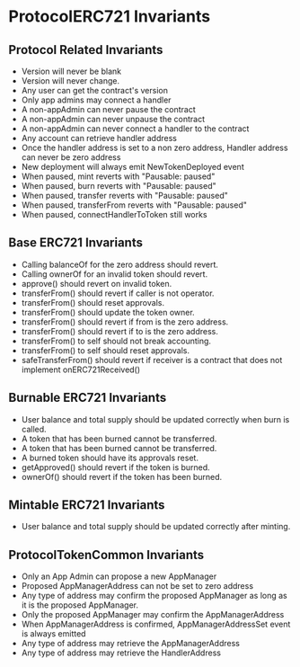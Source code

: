 # ProtocolERC721 Invariants

## Protocol Related Invariants

- Version will never be blank
- Version will never change.
- Any user can get the contract's version
- Only app admins may connect a handler
- A non-appAdmin can never pause the contract
- A non-appAdmin can never unpause the contract
- A non-appAdmin can never connect a handler to the contract
- Any account can retrieve handler address
- Once the handler address is set to a non zero address, Handler address can never be zero address
- New deployment will always emit NewTokenDeployed event
- When paused, mint reverts with "Pausable: paused"
- When paused, burn reverts with "Pausable: paused"
- When paused, transfer reverts with "Pausable: paused"
- When paused, transferFrom reverts with "Pausable: paused"
- When paused, connectHandlerToToken still works

## Base ERC721 Invariants
- Calling balanceOf for the zero address should revert.
- Calling ownerOf for an invalid token should revert.
- approve() should revert on invalid token.
- transferFrom() should revert if caller is not operator.
- transferFrom() should reset approvals.
- transferFrom() should update the token owner.
- transferFrom() should revert if from is the zero address.
- transferFrom() should revert if to is the zero address.
- transferFrom() to self should not break accounting.
- transferFrom() to self should reset approvals.
- safeTransferFrom() should revert if receiver is a contract that does not implement onERC721Received()
  

## Burnable ERC721 Invariants
- User balance and total supply should be updated correctly when burn is called.
- A token that has been burned cannot be transferred.
- A token that has been burned cannot be transferred.
- A burned token should have its approvals reset.
- getApproved() should revert if the token is burned.
- ownerOf() should revert if the token has been burned.

## Mintable ERC721 Invariants
- User balance and total supply should be updated correctly after minting.

## ProtocolTokenCommon Invariants

- Only an App Admin can propose a new AppManager
- Proposed AppManagerAddress can not be set to zero address
- Any type of address may confirm the proposed AppManager as long as it is the proposed AppManager.
- Only the proposed AppManager may confirm the AppManagerAddress
- When AppManagerAddress is confirmed, AppManagerAddressSet event is always emitted
- Any type of address may retrieve the AppManagerAddress
- Any type of address may retrieve the HandlerAddress
  
